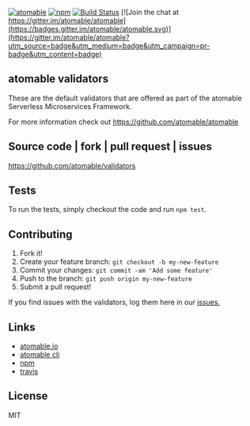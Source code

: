 [![atomable](https://img.shields.io/badge/atomable.io--blue.svg)](http://atomable.io)
[![npm](https://img.shields.io/badge/npm-atomable-lightgrey.svg)](https://www.npmjs.com/package/atomable-validators)
[![Build Status](https://travis-ci.org/atomable/runtime.svg?branch=master)](https://travis-ci.org/atomable/validators)
[![Join the chat at https://gitter.im/atomable/atomable](https://badges.gitter.im/atomable/atomable.svg)](https://gitter.im/atomable/atomable?utm_source=badge&utm_medium=badge&utm_campaign=pr-badge&utm_content=badge)

## atomable validators

These are the default validators that are offered as part of the atomable Serverless Microservices Framework.

For more information check out https://github.com/atomable/atomable

## Source code | fork | pull request | issues
https://github.com/atomable/validators


## Tests

To run the tests, simply checkout the code and run `npm test`.

## Contributing

1. Fork it!
2. Create your feature branch: `git checkout -b my-new-feature`
3. Commit your changes: `git commit -am 'Add some feature'`
4. Push to the branch: `git push origin my-new-feature`
5. Submit a pull request!

If you find issues with the validators, log them here in our [issues.](https://github.com/atomable/validators/issues)

## Links
- [atomable.io](http://atomable.io)
- [atomable cli](https://github.com/atomable/atomable)
- [npm](https://www.npmjs.com/package/atomable-validators)
- [travis](https://travis-ci.org/atomable)

## License

MIT
